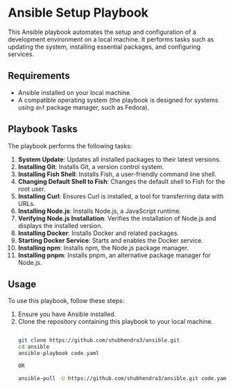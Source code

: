 # Ansible Setup Playbook

This Ansible playbook automates the setup and configuration of a development environment on a local machine. It performs tasks such as updating the system, installing essential packages, and configuring services.

## Requirements

- Ansible installed on your local machine.
- A compatible operating system (the playbook is designed for systems using `dnf` package manager, such as Fedora).

## Playbook Tasks

The playbook performs the following tasks:

1. **System Update**: Updates all installed packages to their latest versions.
2. **Installing Git**: Installs Git, a version control system.
3. **Installing Fish Shell**: Installs Fish, a user-friendly command line shell.
4. **Changing Default Shell to Fish**: Changes the default shell to Fish for the root user.
5. **Installing Curl**: Ensures Curl is installed, a tool for transferring data with URLs.
6. **Installing Node.js**: Installs Node.js, a JavaScript runtime.
7. **Verifying Node.js Installation**: Verifies the installation of Node.js and displays the installed version.
8. **Installing Docker**: Installs Docker and related packages.
9. **Starting Docker Service**: Starts and enables the Docker service.
10. **Installing npm**: Installs npm, the Node.js package manager.
11. **Installing pnpm**: Installs pnpm, an alternative package manager for Node.js.

## Usage

To use this playbook, follow these steps:

1. Ensure you have Ansible installed.
2. Clone the repository containing this playbook to your local machine.
   ```bash

   git clone https://github.com/shubhendra3/ansible.git
   cd ansible
   ansible-playbook code.yaml

   OR
   
   ansible-pull -U https://github.com/shubhendra3/ansible.git code.yaml
   ```
